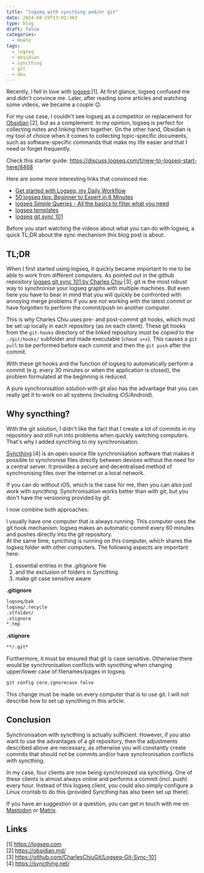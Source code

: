 ```yaml
---
title: "logseq with syncthing and/or git"
date: 2024-08-29T13:01:38Z
type: blog
draft: false
categories:
  - Howto
tags:
  - logseq
  - obsidian
  - syncthing
  - git
  - dev
---
```


Recently, I fell in love with [logseq](https://logseq.com/) [1]. At first glance, logseq confused me and didn't convince me. Later, after reading some articles and watching some videos, we became a couple :wink:

For my use case, I couldn't see logseq as a competitor or replacement for [Obsidian](https://obsidian.md/) [2], but as a complement. In my opinion, logseq is perfect for collecting notes and linking them together. On the other hand, Obsidian is my tool of choice when it comes to collecting topic-specific documents, such as software-specific commands that make my life easier and that I need or forget frequently.

Check this starter guide: <https://discuss.logseq.com/t/new-to-logseq-start-here/8468>

Here are some more interesting links that convinced me:

- [Get started with Logseq, my Daily Workflow](https://www.youtube.com/watch?v=uJclYLS4oHs)
- [50 logseq tips: Beginner to Expert in 6 Minutes](https://www.youtube.com/watch?v=r_tcDooayOo)
- [logseq Simple Queries - All the basics to filter what you need](https://www.youtube.com/watch?v=FePCqUN1Pgk)
- [logseq templates](https://docs.logseq.com/#/page/templates)
- [logseq git sync 101](https://github.com/CharlesChiuGit/Logseq-Git-Sync-101)

Before you start watching the videos about what you can do with logseq, a quick TL;DR about the sync mechanism this blog post is about:

## TL;DR

When I first started using logseq, it quickly became important to me to be able to work from different computers. As pointed out in the github repository [logseq git sync 101 by Charles Chiu](https://github.com/CharlesChiuGit/Logseq-Git-Sync-101) [3], git is the most robust way to synchronise your logseq graphs with multiple machines. But even here you have to bear in mind that you will quickly be confronted with annoying merge problems if you are not working with the latest commit or have forgotten to perform the commit/push on another computer.  

This is why Charles Chiu uses pre- and post-commit git hooks, which must be set up locally in each repository (as on each client). These git hooks from the `git-hooks` directory of the linked repository must be copied to the `./git/hooks/` subfolder and made executable (`chmod u+x`). This causes a `git pull` to be performed before each commit and then the `git push` after the commit.  

With these git hooks and the function of logseq to automatically perform a commit (e.g. every 30 minutes or when the application is closed), the problem formulated at the beginning is reduced.  

A pure synchronisation solution with git also has the advantage that you can really get it to work on all systems (including iOS/Android).  

## Why syncthing?

With the git solution, I didn't like the fact that I create a lot of commits in my repository and still run into problems when quickly switching computers. That's why I added syncthing to my synchronisation.  

[Syncthing](https://syncthing.net/) [4] is an open source file synchronisation software that makes it possible to synchronise files directly between devices without the need for a central server. It provides a secure and decentralised method of synchronising files over the internet or a local network.  

If you can do without iOS, which is the case for me, then you can also just work with syncthing. Synchronisation works better than with git, but you don't have the versioning provided by git.

I now combine both approaches:  

I usually have one computer that is always running. This computer uses the git hook mechanism. logseq makes an automatic commit every 60 minutes and pushes directly into the git repository.  
At the same time, syncthing is running on this computer, which shares the logseq folder with other computers. The following aspects are important here:

1. essential entries in the .gitignore file
2. and the exclusion of folders in Syncthing
3. make git case sensitive aware  

**.gitignore**  

```txt
logseq/bak
logseq/.recycle
.stfolder/
.stignore
*.tmp
```

**.stignore**  

```txt
**/.git*
```

Furthermore, it must be ensured that git is case sensitive. Otherwise there would be synchronisation conflicts with syncthing when changing upper/lower case of filenames/pages in logseq.  

```sh
git config core.ignorecase false
```

This change must be made on every computer that is to use git. I will not describe how to set up syncthing in this article.  

## Conclusion

Synchronisation with syncthing is actually sufficient. However, if you also want to use the advantages of a git repository, then the adjustments described above are necessary, as otherwise you will constantly create commits that should not be commits and/or have synchronisation conflicts with syncthing.  

In my case, four clients are now being synchronized via syncthing. One of these clients is almost always online and performs a commit (incl. push) every hour. Instead of this logseq client, you could also simply configure a Linux crontab to do this (provided Syncthing has also been set up there).  

If you have an suggestion or a question, you can get in touch with me on [Mastodon](https://chaos.social/@cloonix/) or [Matrix](https://matrix.to/#/@cloonix:matrix.org).  

## Links

[1] <https://logseq.com>  
[2] <https://obsidian.md/>  
[3] <https://github.com/CharlesChiuGit/Logseq-Git-Sync-101>  
[4] <https://syncthing.net/>  
